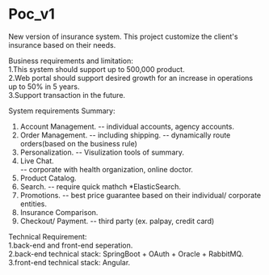 # Poc_v1

New version of insurance system. 
This project customize the client's insurance based on their needs. 

Business requirements and limitation:  
1.This system should support up to 500,000 product.  
2.Web portal should support desired growth for an increase in operations up to 50% in 5 years.  
3.Support transaction in the future.  

System requirements Summary:  
1. Account Management. 
    -- individual accounts, agency accounts.  
2. Order Management. 
    -- including shipping.
    -- dynamically route orders(based on the business rule)
3. Personalization. 
    -- Visulization tools of summary. 
4. Live Chat.  
    -- corporate with health organization, online doctor.
5. Product Catalog.  
6. Search. 
    -- require quick mathch *ElasticSearch.
7. Promotions. 
    -- best price guarantee based on their individual/ corporate entities.
8. Insurance Comparison.  
9. Checkout/ Payment. 
   -- third party (ex. palpay, credit card)


Technical Requirement:  
1.back-end and front-end seperation.  
2.back-end technical stack: SpringBoot + OAuth + Oracle + RabbitMQ. 
3.front-end technical stack: Angular. 
